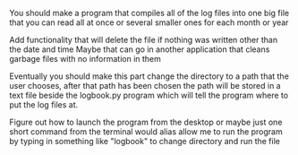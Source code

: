 You should make a program that compiles all of the log files into one big file that you can read all at once or several smaller ones for each month or year

Add functionality that will delete the file if nothing was written other than the date and time
    Maybe that can go in another application that cleans garbage files with no information in them

Eventually you should make this part change the directory to a path that the user chooses, after that path has been chosen the path will be stored in a text file beside the logbook.py program which will tell the program where to put the log files at.

Figure out how to launch the program from the desktop or maybe just one short command from the terminal
  would alias allow me to run the program by typing in something like "logbook" to change directory and run the file
